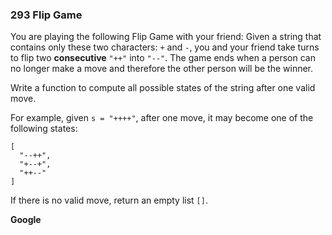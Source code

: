 ### 293 Flip Game

You are playing the following Flip Game with your friend: Given a string that contains only these two characters: `+` and `-`, you and your friend take turns to flip two **consecutive** `"++"` into `"--"`. The game ends when a person can no longer make a move and therefore the other person will be the winner.

Write a function to compute all possible states of the string after one valid move.

For example, given `s = "++++"`, after one move, it may become one of the following states:

```
[
  "--++",
  "+--+",
  "++--"
]

```

If there is no valid move, return an empty list `[]`.

**Google**

